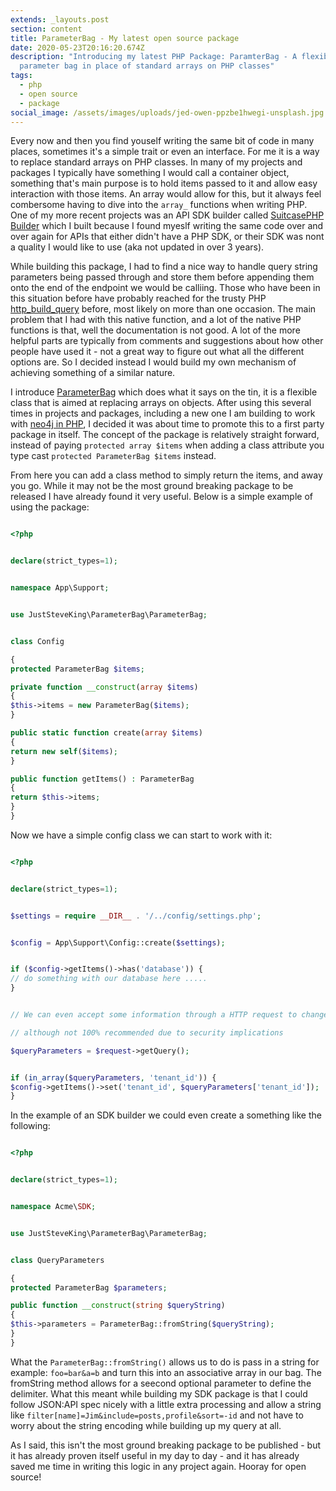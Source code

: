 ```yaml
---
extends: _layouts.post
section: content
title: ParameterBag - My latest open source package
date: 2020-05-23T20:16:20.674Z
description: "Introducing my latest PHP Package: ParamterBag - A flexible
  parameter bag in place of standard arrays on PHP classes"
tags:
  - php
  - open source
  - package
social_image: /assets/images/uploads/jed-owen-ppzbe1hwegi-unsplash.jpg
---
```


Every now and then you find youself writing the same bit of code in many
places, sometimes it's a simple trait or even an interface. For me it is a way
to replace standard arrays on PHP classes. In many of my projects and packages
I typically have something I would call a container object, something that's
main purpose is to hold items passed to it and allow easy interaction with
those items. An array would allow for this, but it always feel combersome
having to dive into the `array_` functions when writing PHP. One of my more
recent projects was an API SDK builder called [SuitcasePHP
Builder](https://packagist.org/packages/suitcasephp/builder) which I built
because I found myeslf writing the same code over and over again for APIs that
either didn't have a PHP SDK, or their SDK was nont a quality I would like to
use (aka not updated in over 3 years).


While building this package, I had to find a nice way to handle query string parameters being passed through and store them before appending them onto the end of the endpoint we would be calliing. Those who have been in this situation before have probably reached for the trusty PHP [http_build_query](https://www.php.net/manual/en/function.http-build-query.php) before, most likely on more than one occasion. The main problem that I had with this native function, and a lot of the native PHP functions is that, well the documentation is not good. A lot of the more helpful parts are typically from comments and suggestions about how other people have used it - not a great way to figure out what all the different options are. So I decided instead I would build my own mechanism of achieving something of a similar nature.


I introduce [ParameterBag](https://packagist.org/packages/juststeveking/parameterbag) which does what it says on the tin, it is a flexible class that is aimed at replacing arrays on objects. After using this several times in projects and packages, including a new one I am building to work with [neo4j in PHP](https://neo4j.com/), I decided it was about time to promote this to a first party package in itself. The concept of the package is relatively straight forward, instead of paying `protected array $items` when adding a class attribute you type cast `protected ParameterBag $items` instead.


From here you can add a class method to simply return the items, and away you go. While it may not be the most ground breaking package to be released I have already found it very useful. Below is a simple example of using the package:


```php

<?php


declare(strict_types=1);


namespace App\Support;


use JustSteveKing\ParameterBag\ParameterBag;


class Config

{
protected ParameterBag $items;

private function __construct(array $items)
{
$this->items = new ParameterBag($items);
}

public static function create(array $items)
{
return new self($items);
}

public function getItems() : ParameterBag
{
return $this->items;
}
}


```




Now we have a simple config class we can start to work with it:




```php

<?php


declare(strict_types=1);


$settings = require __DIR__ . '/../config/settings.php';


$config = App\Support\Config::create($settings);


if ($config->getItems()->has('database')) {
// do something with our database here .....
}


// We can even accept some information through a HTTP request to change our config settings

// although not 100% recommended due to security implications

$queryParameters = $request->getQuery();


if (in_array($queryParameters, 'tenant_id')) {
$config->getItems()->set('tenant_id', $queryParameters['tenant_id']);
}


```




In the example of an SDK builder we could even create a something like the following:




```php

<?php


declare(strict_types=1);


namespace Acme\SDK;


use JustSteveKing\ParameterBag\ParameterBag;


class QueryParameters

{
protected ParameterBag $parameters;

public function __construct(string $queryString)
{
$this->parameters = ParameterBag::fromString($queryString);
}
}


```




What the `ParameterBag::fromString()` allows us to do is pass in a string for example: `foo=bar&a=b` and turn this into an associative array in our bag. The fromString method allows for a seecond optional parameter to define the delimiter. What this meant while building my SDK package is that I could follow JSON:API spec nicely with a little extra processing and allow a string like `filter[name]=Jim&include=posts,profile&sort=-id` and not have to worry about the string encoding while building up my query at all.




As I said, this isn't the most ground breaking package to be published - but it has already proven itself useful in my day to day - and it has already saved me time in writing this logic in any project again. Hooray for open source!
